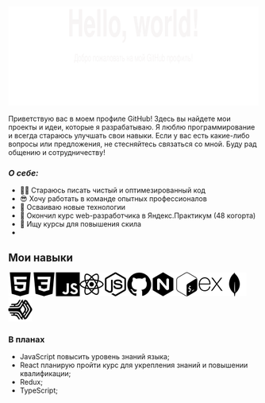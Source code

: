 <img height="200" width="850" src="https://github.com/Lugovskoy-Maxim/Lugovskoy-Maxim/blob/main/icon/Hello_World.svg" />
<!-- <img height="100" width="850" src="https://github.com/Lugovskoy-Maxim/Lugovskoy-Maxim/blob/main/icon/web-dev.svg" /> -->

Приветствую вас в моем профиле GitHub! Здесь вы найдете мои проекты и идеи, которые я разрабатываю. Я люблю программирование и всегда стараюсь улучшать свои навыки. Если у вас есть какие-либо вопросы или предложения, не стесняйтесь связаться со мной. Буду рад общению и сотрудничеству!

### ***О себе:***

* 👨‍💻 Стараюсь писать чистый и оптимезированный код
* 😎 Хочу работать в команде опытных профессионалов
* 🚀 Осваиваю новые технологии
* 🌱 Окончил курс web-разработчика в Яндекс.Практикум (48 когорта)
* 🔎 Ищу курсы для повышения скила
* 
## Мои навыки

<img height="48" width="48" src="https://github.com/Lugovskoy-Maxim/Lugovskoy-Maxim/blob/main/icon/html5.svg" /><img height="48" width="48" src="https://github.com/Lugovskoy-Maxim/Lugovskoy-Maxim/blob/main/icon/css3.svg" /><img height="48" width="48" src="https://github.com/Lugovskoy-Maxim/Lugovskoy-Maxim/blob/main/icon/javascript.svg" /><img height="48" width="48" src="https://github.com/Lugovskoy-Maxim/Lugovskoy-Maxim/blob/main/icon/react.svg" /><img height="48" width="48" src="https://github.com/Lugovskoy-Maxim/Lugovskoy-Maxim/blob/main/icon/nodedotjs.svg" /><img height="48" width="48" src="https://github.com/Lugovskoy-Maxim/Lugovskoy-Maxim/blob/main/icon/github.svg" /><img height="48" width="48" src="https://github.com/Lugovskoy-Maxim/Lugovskoy-Maxim/blob/main/icon/nginx.svg" /><img height="48" width="48" src="https://github.com/Lugovskoy-Maxim/Lugovskoy-Maxim/blob/main/icon/gnubash.svg" /><img height="48" width="48" src="https://github.com/Lugovskoy-Maxim/Lugovskoy-Maxim/blob/main/icon/express.svg" /><img height="48" width="48" src="https://github.com/Lugovskoy-Maxim/Lugovskoy-Maxim/blob/main/icon/mongodb.svg" /><img height="48" width="48" src="https://github.com/Lugovskoy-Maxim/Lugovskoy-Maxim/blob/main/icon/pm2.svg" />

### В планах
- JavaScript повысить уровень знаний языка;
- React планирую пройти курс для укрепления знаний и повышении квалификации;
- Redux;
- TypeScript;
